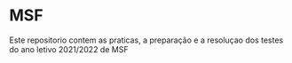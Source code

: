 # MSF
Este repositorio contem as praticas, a preparação e a resoluçao dos testes do ano letivo 2021/2022 de MSF
